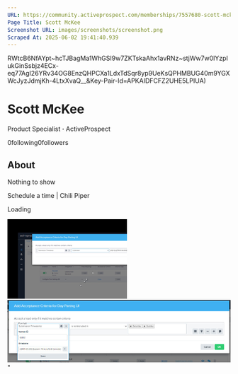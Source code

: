 ```yaml
---
URL: https://community.activeprospect.com/memberships/7557680-scott-mckee
Page Title: Scott McKee
Screenshot URL: images/screenshots/screenshot.png
Scraped At: 2025-06-02 19:41:40.939
---
```

RWtcB6NfAYpt~hcTJBagMa1WhGSI9w7ZKTskaAhx1avRNz~stjWw7w0lYzpIukGinSsbjz4ECx-eq77AgI26YRv34OG8EnzQHPCXa1LdxTdSqr8yp9UeKsQPHMBUG40m9YGXWcJyzJdmjKh-4LtxXvaQ__&Key-Pair-Id=APKAIDFCFZ2UHE5LPIUA)

# Scott McKee

Product Specialist **·** ActiveProspect

0following0followers

## About

Nothing to show

Schedule a time \| Chili Piper

Loading

![](images/image-1.png)![](images/image-2.png)"
